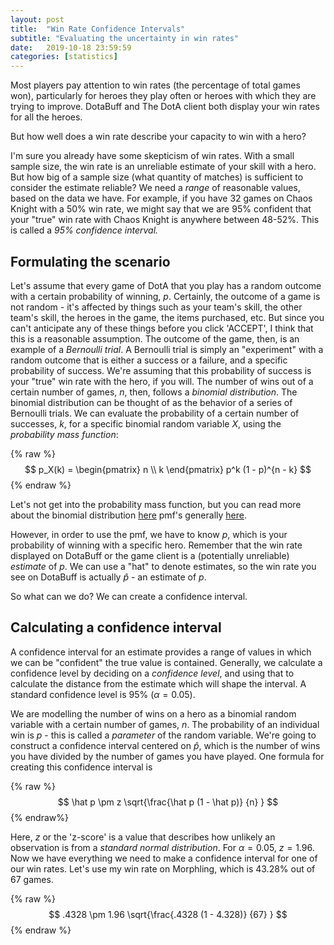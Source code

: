 ```yaml
---
layout: post
title:  "Win Rate Confidence Intervals"
subtitle: "Evaluating the uncertainty in win rates"
date:   2019-10-18 23:59:59
categories: [statistics]
---
```


Most players pay attention to win rates (the percentage of total games won), particularly for heroes they play often or heroes with which they are trying to improve. DotaBuff and The DotA client both display your win rates for all the heroes.

But how well does a win rate describe your capacity to win with a hero?

I'm sure you already have some skepticism of win rates. With a small sample size, the win rate is an unreliable estimate of your skill with a hero. But how big of a sample size (what quantity of matches) is sufficient to consider the estimate reliable? We need a *range* of reasonable values, based on the data we have. For example, if you have 32 games on Chaos Knight with a 50% win rate, we might say that we are 95% confident that your "true" win rate with Chaos Knight is anywhere between 48-52%. This is called a *95% confidence interval.*

## Formulating the scenario
Let's assume that every game of DotA that you play has a random outcome with a certain probability of winning, $p$. Certainly, the outcome of a game is not random - it's affected by things such as your team's skill, the other team's skill, the heroes in the game, the items purchased, etc. But since you can't anticipate any of these things before you click 'ACCEPT', I think that this is a reasonable assumption. The outcome of the game, then, is an example of a *Bernoulli trial*. A Bernoulli trial is simply an "experiment" with a random outcome that is either a success or a failure, and a specific probability of success. We're assuming that this probability of success is your "true" win rate with the hero, if you will. The number of wins out of a certain number of games, $n$, then, follows a *binomial distribution*. The binomial distribution can be thought of as the behavior of a series of Bernoulli trials. We can evaluate the probability of a certain number of successes, $k$, for a specific binomial random variable $X$, using the *probability mass function*:

{% raw %}
$$ p_X(k) = \begin{pmatrix} n \\ k \end{pmatrix} p^k (1 - p)^{n - k} $$
{% endraw %}

Let's not get into the probability mass function, but you can read more about the binomial distribution [here](https://en.wikipedia.org/wiki/Binomial_distribution) pmf's generally [here](https://en.wikipedia.org/wiki/Probability_mass_function).

However, in order to use the pmf, we have to know $p$, which is your probability of winning with a specific hero. Remember that the win rate displayed on DotaBuff or the game client is a (potentially unreliable) *estimate* of $p$. We can use a "hat" to denote estimates, so the win rate you see on DotaBuff is actually $\hat p$ - an estimate of $p$.

So what can we do? We can create a confidence interval.

## Calculating a confidence interval
A confidence interval for an estimate provides a range of values in which we can be "confident" the true value is contained. Generally, we calculate a confidence level by deciding on a *confidence level*, and using that to calculate the distance from the estimate which will shape the interval. A standard confidence level is 95% ($\alpha = 0.05$). 

We are modelling the number of wins on a hero as a binomial random variable with a certain number of games, $n$. The probability of an individual win is $p$ - this is called a *parameter* of the random variable. We're going to construct a confidence interval centered on $\hat p$, which is the number of wins you have divided by the number of games you have played. One formula for creating this confidence interval is

{% raw %}
$$ \hat p \pm z \sqrt{\frac{\hat p (1 - \hat p)} {n} } $$
{% endraw%}

Here, $z$ or the 'z-score' is a value that describes how unlikely an observation is from a *standard normal distribution*. For $\alpha = 0.05$, $z = 1.96$. Now we have everything we need to make a confidence interval for one of our win rates. Let's use my win rate on Morphling, which is 43.28% out of 67 games. 

{% raw %}
$$ .4328 \pm 1.96 \sqrt{\frac{.4328 (1 - 4.328)} {67} } $$
{% endraw %}

